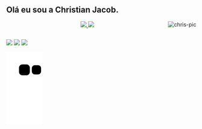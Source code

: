 ## Olá eu sou a Christian Jacob.
<div align="center">
  <a href="https://github.com/ChristianJacobM">
  <img height="180em" src="https://github-readme-stats.vercel.app/api?username=ChristianJacobM&show_icons=true&theme=chartreuse-dark&include_all_commits=true&count_private=true"/>
  <img height="180em" src="https://github-readme-stats.vercel.app/api/top-langs/?username=ChristianJacobM&layout=compact&langs_count=7&theme=chartreuse-dark"/>
    <img align="right" alt="chris-pic" height="180em" src="https://cdn.discordapp.com/attachments/712892187406499850/956264261942902804/bemvindo-15.gif">
</div>
  
  ##
 
<div> 
  <a href="https://www.youtube.com/channel/UCsw9JU8GKR48pp_a5CPDbdA" target="_blank"><img src="https://img.shields.io/badge/YouTube-FF0000?style=for-the-badge&logo=youtube&logoColor=white" target="_blank"></a>
 	<a href="https://www.twitch.tv/fortbrou" target="_blank"><img src="https://img.shields.io/badge/Twitch-9146FF?style=for-the-badge&logo=twitch&logoColor=white" target="_blank"></a>
  <a href="https://www.linkedin.com/in/christian-jacob-350760232/" target="_blank"><img src="https://img.shields.io/badge/-LinkedIn-%230077B5?style=for-the-badge&logo=linkedin&logoColor=white" target="_blank"></a> 
 
  ![Snake animation](https://github.com/ChristianJacobM/ChristianJacobM/blob/output/github-contribution-grid-snake.svg)
 
</div>
